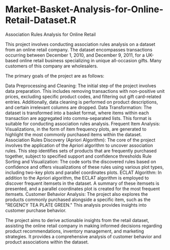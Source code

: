 # Market-Basket-Analysis-for-Online-Retail-Dataset.R

Association Rules Analysis for Online Retail

This project involves conducting association rules analysis on a dataset from an online retail company. The dataset encompasses transactions occurring between December 1, 2010, and December 9, 2011, for a UK-based online retail business specializing in unique all-occasion gifts. Many customers of this company are wholesalers.

The primary goals of the project are as follows:

Data Preprocessing and Cleaning: The initial step of the project involves data preparation. This includes removing transactions with non-positive unit prices, excluding specific product codes, and filtering out gift card-related entries. Additionally, data cleaning is performed on product descriptions, and certain irrelevant columns are dropped.
Data Transformation: The dataset is transformed into a basket format, where items within each transaction are aggregated into comma-separated lists. This format is suitable for conducting association rules analysis.
Frequent Item Analysis: Visualizations, in the form of item frequency plots, are generated to highlight the most commonly purchased items within the dataset.
Association Rules Discovery (Apriori Algorithm): The core of the project involves the application of the Apriori algorithm to uncover association rules. This step identifies sets of products that are frequently purchased together, subject to specified support and confidence thresholds
Rule Sorting and Visualization: The code sorts the discovered rules based on confidence and offers visualizations of these rules using various plot types, including two-key plots and parallel coordinates plots.
ECLAT Algorithm: In addition to the Apriori algorithm, the ECLAT algorithm is employed to discover frequent itemsets in the dataset. A summary of these itemsets is presented, and a parallel coordinates plot is created for the most frequent itemsets.
Customer Behavior Analysis: The project also explores the products commonly purchased alongside a specific item, such as the "REGENCY TEA PLATE GREEN." This analysis provides insights into customer purchase behavior.

The project aims to derive actionable insights from the retail dataset, assisting the online retail company in making informed decisions regarding product recommendations, inventory management, and marketing strategies. It provides a comprehensive analysis of customer behavior and product associations within the dataset.
